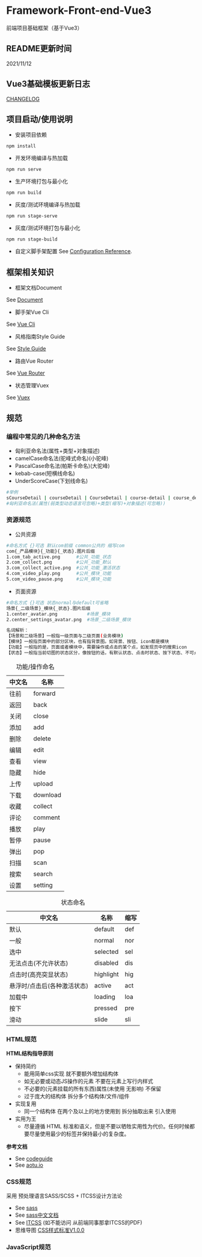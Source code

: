# Framework-Front-end-Vue3
前端项目基础框架（基于Vue3）

## README更新时间
2021/11/12

## Vue3基础模板更新日志
[CHANGELOG](./CHANGELOG.md)

## 项目启动/使用说明
- 安装项目依赖
```
npm install
```

- 开发环境编译与热加载
```
npm run serve
```

- 生产环境打包与最小化
```
npm run build
```

- 灰度/测试环境编译与热加载
```
npm run stage-serve
```

- 灰度/测试环境打包与最小化
```
npm run stage-build
```

- 自定义脚手架配置
See [Configuration Reference](https://cli.vuejs.org/config/).

## 框架相关知识

- 框架文档Document

See [Document](https://v3.cn.vuejs.org/guide/introduction.html)

- 脚手架Vue Cli

See [Vue Cli](https://cli.vuejs.org/config/)

- 风格指南Style Guide

See [Style Guide](https://v3.cn.vuejs.org/style-guide/#%E8%A7%84%E5%88%99%E7%B1%BB%E5%88%AB)

- 路由Vue Router

See [Vue Router](https://next.router.vuejs.org/zh/guide/)

- 状态管理Vuex

See [Vuex](https://next.vuex.vuejs.org/zh/index.html)

## 规范
### 编程中常见的几种命名方法
- 匈利亚命名法(属性+类型+对象描述)
- camelCase命名法(驼峰式命名)(小驼峰)
- PascalCase命名法(帕斯卡命名)(大驼峰)
- kebab-case(短横线命名)
- UnderScoreCase(下划线命名)

```bash
#举例
sCourseDetail | courseDetail | CourseDetail | course-detail | course_detail
#匈利亚命名法(属性(弱类型动态语言可忽略)+类型(缩写)+对象描述(可忽略))
```

### 资源规范
- 公共资源

```bash
#命名方式 {}可选 默认com前缀 common公共的 缩写com
com{_产品模块}{_功能}{_状态}.图片后缀
1.com_tab_active.png      #公共_功能_状态
2.com_collect.png         #公共_功能_默认
3.com_collect_active.png  #公共_功能_激活状态
4.com_video_play.png      #公共_模块_功能
5.com_video_pause.png     #公共_模块_功能
```
- 页面资源

```bash
#命名方式 {}可选 状态normal与default可省略
场景{_二级场景}_模块{_状态}.图片后缀 
1.center_avatar.png           #场景_模块
2.center_settings_avatar.png  #场景_二级场景_模块
```
```bash
名词解析：
【场景和二级场景】一般指一级页面与二级页面(业务模块)
【模块】一般指页面中的部分区块，也有指背景图。如背景、按钮、icon都是模块
【功能】一般指的是，页面或者模块中，需要操作或点击的某个点，如发现页中的搜索icon
【状态】一般指当前切图的状态区分，像按钮的话，有默认状态、点击时状态、按下状态、不可点击状态等，网页上按钮还有悬停状态
```

<table>
    <caption>功能/操作命名</caption>
    <thead>
    	<th>中文名</th>
        <th>名称</th>
    </thead>
    <tbody>
        <tr>
        	<td>往前</td>
            <td>forward</td>
        </tr>
        <tr>
        	<td>返回</td>
            <td>back</td>
        </tr>
        <tr>
        	<td>关闭</td>
            <td>close</td>
        </tr>
        <tr>
        	<td>添加</td>
            <td>add</td>
        </tr>
        <tr>
        	<td>删除</td>
            <td>delete</td>
        </tr>
        <tr>
        	<td>编辑</td>
            <td>edit</td>
        </tr>
        <tr>
        	<td>查看</td>
            <td>view</td>
        </tr>
        <tr>
        	<td>隐藏</td>
            <td>hide</td>
        </tr>
        <tr>
        	<td>上传</td>
            <td>upload</td>
        </tr>
        <tr>
        	<td>下载</td>
            <td>download</td>
        </tr>
        <tr>
        	<td>收藏</td>
            <td>collect</td>
        </tr>
        <tr>
        	<td>评论</td>
            <td>comment</td>
        </tr>
        <tr>
        	<td>播放</td>
            <td>play</td>
        </tr>
        <tr>
        	<td>暂停</td>
            <td>pause</td>
        </tr>
        <tr>
        	<td>弹出</td>
            <td>pop</td>
        </tr>
        <tr>
        	<td>扫描</td>
            <td>scan</td>
        </tr>
        <tr>
        	<td>搜索</td>
            <td>search</td>
        </tr>
        <tr>
        	<td>设置</td>
            <td>setting</td>
        </tr>
    </tbody>
</table>

<table>
    <caption>状态命名</caption>
    <thead>
    	<th>中文名</th>
        <th>名称</th>
        <th>缩写</th>
    </thead>
    <tbody>
        <tr>
        	<td>默认</td>
            <td>default</td>
            <td>def</td>
        </tr>
        <tr>
        	<td>一般</td>
            <td>normal</td>
            <td>nor</td>
        </tr>
        <tr>
        	<td>选中</td>
            <td>selected</td>
            <td>sel</td>
        </tr>
        <tr>
        	<td>无法点击(不允许状态)</td>
            <td>disabled</td>
            <td>dis</td>
        </tr>
        <tr>
        	<td>点击时(高亮突显状态)</td>
            <td>highlight</td>
            <td>hig</td>
        </tr>
        <tr>
        	<td>悬浮时/点击后(各种激活状态)</td>
            <td>active</td>
            <td>act</td>
        </tr>
        <tr>
        	<td>加载中</td>
            <td>loading</td>
            <td>loa</td>
        </tr>
        <tr>
        	<td>按下</td>
            <td>pressed</td>
            <td>pre</td>
        </tr>
        <tr>
        	<td>滑动</td>
            <td>slide</td>
            <td>sli</td>
        </tr>
    </tbody>
</table>

### HTML规范
**HTML结构指导原则**
- 保持简约
  - 能用简单css实现 就不要额外增加结构体
  - 如无必要或动态JS操作的元素 不要在元素上写行内样式
  - 不必要的(元素挂载的所有东西)属性(未使用 无影响) 不保留
  - 过于庞大的结构体 拆分多个结构体/文件/组件
- 实现复用
  - 同一个结构体 在两个及以上的地方使用到 拆分抽取出来 引入使用
- 实用为王
  - 尽量遵循 HTML 标准和语义，但是不要以牺牲实用性为代价。任何时候都要尽量使用最少的标签并保持最小的复杂度。

**参考文档**
- See [codeguide](https://codeguide.bootcss.com/)
- See [aotu.io](https://guide.aotu.io/docs/html/code.html)

### CSS规范
采用 预处理语言SASS/SCSS + ITCSS设计方法论
- See [sass](https://sass-lang.com/)
- See [sass中文文档](https://www.sass.hk/)
- See [ITCSS](https://speakerdeck.com/dafed/managing-css-projects-with-itcss) (如不能访问 从前端同事那拿ITCSS的PDF)
- 思维导图
    [CSS样式标准V1.0.0](https://www.processon.com/mindmap/61a6efe21efad477b461b581)

### JavaScript规范